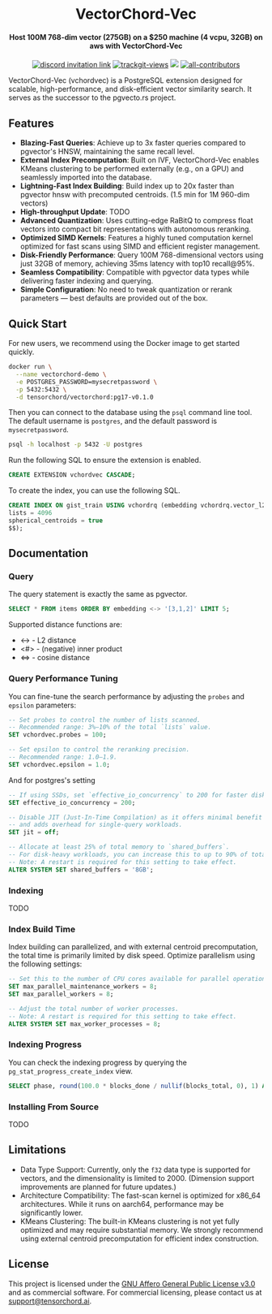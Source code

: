 <div align="center">
<h1 align=center>VectorChord-Vec</h1>
<h4 align=center>Host 100M 768-dim vector (275GB) on a $250 machine (4 vcpu, 32GB) on aws with VectorChord-Vec</h4>
</div>

<p align=center>
<a href="https://discord.gg/KqswhpVgdU"><img alt="discord invitation link" src="https://dcbadge.vercel.app/api/server/KqswhpVgdU?style=flat"></a>
<a href="https://twitter.com/TensorChord"><img src="https://img.shields.io/twitter/follow/tensorchord?style=social" alt="trackgit-views" /></a>
<a href="https://hub.docker.com/r/tensorchord/vcvec"><img src="https://img.shields.io/docker/pulls/tensorchord/vcvec" /></a>
<a href="https://github.com/tensorchord/vcvec#contributors-"><img alt="all-contributors" src="https://img.shields.io/github/all-contributors/tensorchord/vcvec/main"></a>
</p>

VectorChord-Vec (vchordvec) is a PostgreSQL extension designed for scalable, high-performance, and disk-efficient vector similarity search. It serves as the successor to the pgvecto.rs project.

## Features
- **Blazing-Fast Queries**: Achieve up to 3x faster queries compared to pgvector's HNSW, maintaining the same recall level.
- **External Index Precomputation**: Built on IVF, VectorChord-Vec enables KMeans clustering to be performed externally (e.g., on a GPU) and seamlessly imported into the database.
- **Lightning-Fast Index Building**: Build index up to 20x faster than pgvector hnsw with precomputed centroids. (1.5 min for 1M 960-dim vectors)
- **High-throughput Update**: TODO
- **Advanced Quantization**: Uses cutting-edge RaBitQ to compress float vectors into compact bit representations with autonomous reranking.
- **Optimized SIMD Kernels**: Features a highly tuned computation kernel optimized for fast scans using SIMD and efficient register management.
- **Disk-Friendly Performance**: Query 100M 768-dimensional vectors using just 32GB of memory, achieving 35ms latency with top10 recall@95%.
- **Seamless Compatibility**: Compatible with pgvector data types while delivering faster indexing and querying.
- **Simple Configuration**: No need to tweak quantization or rerank parameters — best defaults are provided out of the box.

## Quick Start
For new users, we recommend using the Docker image to get started quickly.
```bash
docker run \
  --name vectorchord-demo \
  -e POSTGRES_PASSWORD=mysecretpassword \
  -p 5432:5432 \
  -d tensorchord/vectorchord:pg17-v0.1.0
```
Then you can connect to the database using the `psql` command line tool. The default username is `postgres`, and the default password is `mysecretpassword`.
```bash
psql -h localhost -p 5432 -U postgres
```
Run the following SQL to ensure the extension is enabled.

```SQL
CREATE EXTENSION vchordvec CASCADE;
```

To create the index, you can use the following SQL.

```SQL
CREATE INDEX ON gist_train USING vchordrq (embedding vchordrq.vector_l2_ops) WITH (options = $$
lists = 4096
spherical_centroids = true
$$);
```

## Documentation

### Query

The query statement is exactly the same as pgvector.
```SQL
SELECT * FROM items ORDER BY embedding <-> '[3,1,2]' LIMIT 5;
```
Supported distance functions are:
- <-> - L2 distance
- <#> - (negative) inner product
- <=> - cosine distance

### Query Performance Tuning
You can fine-tune the search performance by adjusting the `probes` and `epsilon` parameters:

```sql
-- Set probes to control the number of lists scanned. 
-- Recommended range: 3%–10% of the total `lists` value.
SET vchordvec.probes = 100;

-- Set epsilon to control the reranking precision. 
-- Recommended range: 1.0–1.9.
SET vchordvec.epsilon = 1.0;
```

And for postgres's setting
```SQL
-- If using SSDs, set `effective_io_concurrency` to 200 for faster disk I/O.
SET effective_io_concurrency = 200;

-- Disable JIT (Just-In-Time Compilation) as it offers minimal benefit (1–2%) 
-- and adds overhead for single-query workloads.
SET jit = off;

-- Allocate at least 25% of total memory to `shared_buffers`. 
-- For disk-heavy workloads, you can increase this to up to 90% of total memory.
-- Note: A restart is required for this setting to take effect.
ALTER SYSTEM SET shared_buffers = '8GB';
```

### Indexing
TODO

### Index Build Time
Index building can parallelized, and with external centroid precomputation, the total time is primarily limited by disk speed. Optimize parallelism using the following settings:

```SQL
-- Set this to the number of CPU cores available for parallel operations.
SET max_parallel_maintenance_workers = 8;
SET max_parallel_workers = 8;

-- Adjust the total number of worker processes. 
-- Note: A restart is required for this setting to take effect.
ALTER SYSTEM SET max_worker_processes = 8;
```

### Indexing Progress
You can check the indexing progress by querying the `pg_stat_progress_create_index` view.
```SQL
SELECT phase, round(100.0 * blocks_done / nullif(blocks_total, 0), 1) AS "%" FROM pg_stat_progress_create_index;
```

### Installing From Source
TODO

## Limitations
- Data Type Support: Currently, only the `f32` data type is supported for vectors, and the dimensionality is limited to 2000. (Dimension support improvements are planned for future updates.)
- Architecture Compatibility: The fast-scan kernel is optimized for x86_64 architectures. While it runs on aarch64, performance may be significantly lower.
- KMeans Clustering: The built-in KMeans clustering is not yet fully optimized and may require substantial memory. We strongly recommend using external centroid precomputation for efficient index construction.


## License
This project is licensed under the [GNU Affero General Public License v3.0](./LICENSE) and as commercial software. For commercial licensing, please contact us at support@tensorchord.ai.

